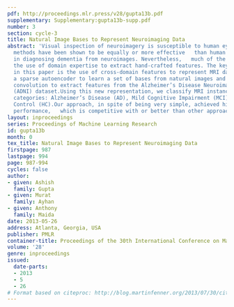 ```yaml
---
pdf: http://proceedings.mlr.press/v28/gupta13b.pdf
supplementary: Supplementary:gupta13b-supp.pdf
number: 3
section: cycle-3
title: Natural Image Bases to Represent Neuroimaging Data
abstract: 'Visual inspection of neuroimagery is susceptible to human eye limitations.  Computerized
  methods have been shown to be equally or more effective   than human clinicians
  in diagnosing dementia from neuroimages. Nevertheless,   much of the work involves
  the use of domain expertise to extract hand-crafted features. The key technique
  in this paper is the use of cross-domain features to represent MRI data.  We used
  a sparse autoencoder to learn a set of bases from natural images and   then applied
  convolution to extract features from the Alzheimer’s Disease Neuroimaging Initiative
  (ADNI) dataset.Using this new representation, we classify MRI instances into three
  categories: Alzheimer’s Disease (AD), Mild Cognitive Impairment (MCI) and Healthy
  Control (HC).Our approach, in spite of being very simple, achieved high classification
  performance,   which is competitive with or better than other approaches.'
layout: inproceedings
series: Proceedings of Machine Learning Research
id: gupta13b
month: 0
tex_title: Natural Image Bases to Represent Neuroimaging Data
firstpage: 987
lastpage: 994
page: 987-994
cycles: false
author:
- given: Ashish
  family: Gupta
- given: Murat
  family: Ayhan
- given: Anthony
  family: Maida
date: 2013-05-26
address: Atlanta, Georgia, USA
publisher: PMLR
container-title: Proceedings of the 30th International Conference on Machine Learning
volume: '28'
genre: inproceedings
issued:
  date-parts:
  - 2013
  - 5
  - 26
# Format based on citeproc: http://blog.martinfenner.org/2013/07/30/citeproc-yaml-for-bibliographies/
---
```

